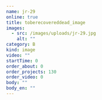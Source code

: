 ```yaml
---
name: jr-29
online: true
title: toberecovereddead_image
images:
  - src: /images/uploads/jr-29.jpg
    alt: ""
category: B
kind: image
video: ""
startTime: 0
order_about: 0
order_projects: 130
order_video: 0
body: ""
body_en: ""
---
```

